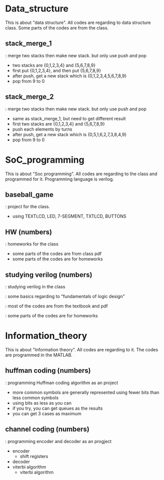 # Data_structure

This is about "data structure".
All codes are regarding to data structure class.
Some parts of the codes are from the class.

## stack_merge_1
: merge two stacks then make new stack. but only use push and pop
- two stacks are {0,1,2,3,4} and {5,6,7,8,9}
- first put {0,1,2,3,4}, and then put {5,6,7,8,9}
- after push, get a new stack which is {0,1,2,3,4,5,6,7,8,9}
- pop from 9 to 0


## stack_merge_2
: merge two stacks then make new stack. but only use push and pop
- same as stack_merge_1, but need to get different result
- first two stacks are {0,1,2,3,4} and {5,6,7,8,9}
- push each elements by turns
- after push, get a new stack which is {0,5,1,6,2,7,3,8,4,9}
- pop from 9 to 0

# SoC_programming

This is about "Soc programming".
All codes are regarding to the class and programmed for it.
Programming language is verilog.

## baseball_game
: project for the class.
- using TEXTLCD, LED, 7-SEGMENT, TXTLCD, BUTTONS 


## HW (numbers)
: homeworks for the class
  - some parts of the codes are from class pdf
  - some parts of the codes are for homeworks


## studying verilog (numbers)
: studying verilog in the class

: some basics regarding to "fundamentals of logic design"

: most of the codes are from the textbook and pdf

: some parts of the codes are for homeworks


# Information_theory

This is about "Information theory".
All codes are regarding to it.
The codes are programmed in the MATLAB.


## huffman coding (numbers)
: programming Huffman coding algorithm as an project
- more common symbols are generally represented using fewer bits than less common symbols
- using bits as less as you can
- if you try, you can get queues as the results
- you can get 3 cases as maximum


## channel coding (numbers)
: programming encoder and decoder as an progject

- encoder
  - shift registers
-  decoder
  - viterbi algorithm
    - viterbi algorithm
